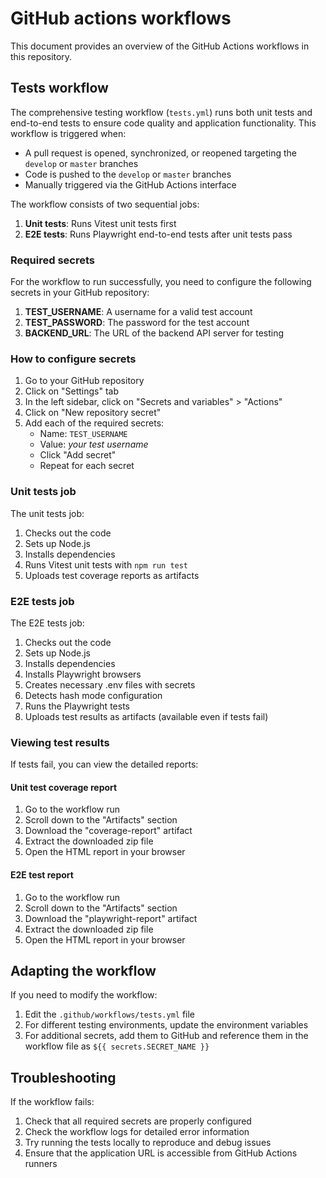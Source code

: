 # GitHub actions workflows

This document provides an overview of the GitHub Actions workflows in this repository.

## Tests workflow

The comprehensive testing workflow (`tests.yml`) runs both unit tests and end-to-end tests to ensure code quality and application functionality. This workflow is triggered when:
- A pull request is opened, synchronized, or reopened targeting the `develop` or `master` branches
- Code is pushed to the `develop` or `master` branches
- Manually triggered via the GitHub Actions interface

The workflow consists of two sequential jobs:

1. **Unit tests**: Runs Vitest unit tests first
2. **E2E tests**: Runs Playwright end-to-end tests after unit tests pass

### Required secrets

For the workflow to run successfully, you need to configure the following secrets in your GitHub repository:

1. **TEST_USERNAME**: A username for a valid test account
2. **TEST_PASSWORD**: The password for the test account
3. **BACKEND_URL**: The URL of the backend API server for testing

### How to configure secrets

1. Go to your GitHub repository
2. Click on "Settings" tab
3. In the left sidebar, click on "Secrets and variables" > "Actions"
4. Click on "New repository secret"
5. Add each of the required secrets:
   - Name: `TEST_USERNAME`
   - Value: *your test username*
   - Click "Add secret"
   - Repeat for each secret

### Unit tests job

The unit tests job:
1. Checks out the code
2. Sets up Node.js
3. Installs dependencies
4. Runs Vitest unit tests with `npm run test`
5. Uploads test coverage reports as artifacts

### E2E tests job

The E2E tests job:
1. Checks out the code
2. Sets up Node.js
3. Installs dependencies
4. Installs Playwright browsers
5. Creates necessary .env files with secrets
6. Detects hash mode configuration
7. Runs the Playwright tests
8. Uploads test results as artifacts (available even if tests fail)

### Viewing test results

If tests fail, you can view the detailed reports:

#### Unit test coverage report

1. Go to the workflow run
2. Scroll down to the "Artifacts" section
3. Download the "coverage-report" artifact
4. Extract the downloaded zip file
5. Open the HTML report in your browser

#### E2E test report

1. Go to the workflow run
2. Scroll down to the "Artifacts" section
3. Download the "playwright-report" artifact
4. Extract the downloaded zip file
5. Open the HTML report in your browser

## Adapting the workflow

If you need to modify the workflow:

1. Edit the `.github/workflows/tests.yml` file
2. For different testing environments, update the environment variables
3. For additional secrets, add them to GitHub and reference them in the workflow file as `${{ secrets.SECRET_NAME }}`

## Troubleshooting

If the workflow fails:

1. Check that all required secrets are properly configured
2. Check the workflow logs for detailed error information
3. Try running the tests locally to reproduce and debug issues
4. Ensure that the application URL is accessible from GitHub Actions runners 